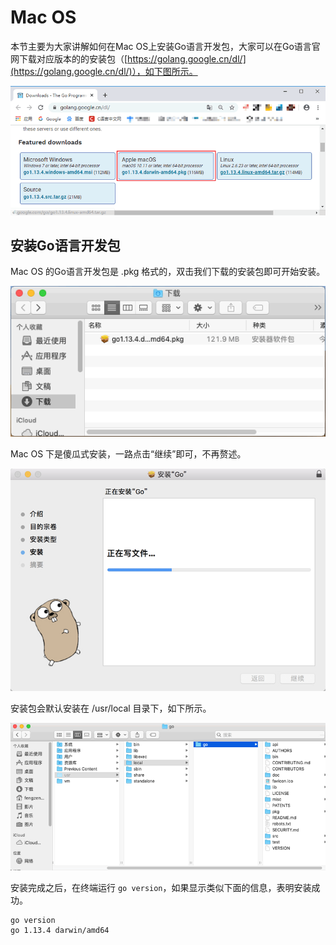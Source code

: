 # Mac OS

本节主要为大家讲解如何在Mac OS上安装Go语言开发包，大家可以在Go语言官网下载对应版本的的安装包（[https://golang.google.cn/dl/](https://golang.google.cn/dl/)），如下图所示。

![](../.gitbook/assets/image%20%283%29.png)

##  安装Go语言开发包

 Mac OS 的Go语言开发包是 .pkg 格式的，双击我们下载的安装包即可开始安装。

![](../.gitbook/assets/image%20%284%29.png)

 Mac OS 下是傻瓜式安装，一路点击“继续”即可，不再赘述。

![](../.gitbook/assets/image%20%285%29.png)

 安装包会默认安装在 /usr/local 目录下，如下所示。

![](../.gitbook/assets/image%20%286%29.png)

 安装完成之后，在终端运行 `go version`，如果显示类似下面的信息，表明安装成功。

```bash
go version
go 1.13.4 darwin/amd64
```



